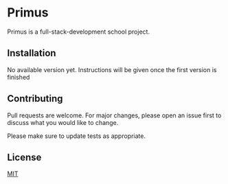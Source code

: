 # Primus

Primus is a full-stack-development school project. 

## Installation

No available version yet. Instructions will be given once the first version is finished

## Contributing

Pull requests are welcome. For major changes, please open an issue first
to discuss what you would like to change.

Please make sure to update tests as appropriate.

## License

[MIT](https://choosealicense.com/licenses/mit/)

